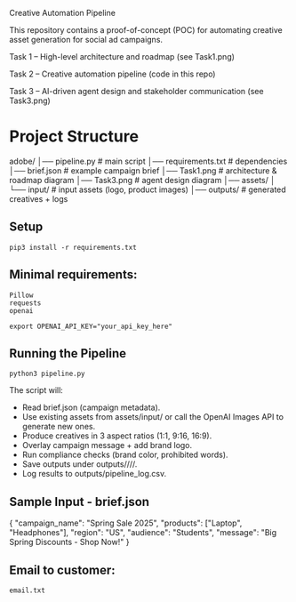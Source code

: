 Creative Automation Pipeline

This repository contains a proof-of-concept (POC) for automating creative asset generation for social ad campaigns.

Task 1 – High-level architecture and roadmap (see Task1.png)

Task 2 – Creative automation pipeline (code in this repo)

Task 3 – AI-driven agent design and stakeholder communication (see Task3.png)


# Project Structure

adobe/
│── pipeline.py          # main script
│── requirements.txt     # dependencies
│── brief.json           # example campaign brief
│── Task1.png            # architecture & roadmap diagram
│── Task3.png            # agent design diagram
│── assets/
│    └── input/          # input assets (logo, product images)
│── outputs/             # generated creatives + logs

## Setup

`pip3 install -r requirements.txt`

## Minimal requirements:
    Pillow
    requests
    openai

`export OPENAI_API_KEY="your_api_key_here"`

## Running the Pipeline
`python3 pipeline.py`


The script will:

- Read brief.json (campaign metadata).
- Use existing assets from assets/input/ or call the OpenAI Images API to generate new ones.
- Produce creatives in 3 aspect ratios (1:1, 9:16, 16:9).
- Overlay campaign message + add brand logo.
- Run compliance checks (brand color, prohibited words).
- Save outputs under outputs/<campaign>/<product>/<ratio>/.
- Log results to outputs/pipeline_log.csv.

## Sample Input - brief.json
{
  "campaign_name": "Spring Sale 2025",
  "products": ["Laptop", "Headphones"],
  "region": "US",
  "audience": "Students",
  "message": "Big Spring Discounts - Shop Now!"
}


## Email to customer:
    email.txt